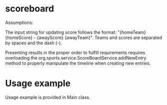 # scoreboard

Assumptions:

The input string for updating score follows the format:
"{homeTeam} {homeScore} - {awayScore} {awayTeam}".
Teams and scores are separated by spaces and the dash (-).

Presenting results in the proper order to fulfill requirements requires overloading the org.sports.service.ScoreBoardService.addNewEntry method to properly manipulate the timeline when creating new entries.

# Usage example
Usage example is provided in Main class.